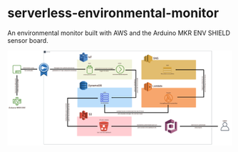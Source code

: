 # serverless-environmental-monitor
An environmental monitor built with AWS and the Arduino MKR ENV SHIELD sensor board.

![alt text](architecture.png)
